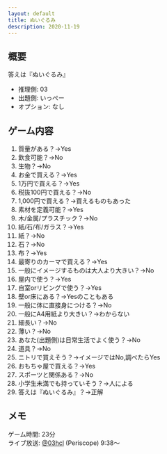 ```yaml
---
layout: default
title: ぬいぐるみ
description: 2020-11-19
---
```


## 概要

答えは『ぬいぐるみ』

- 推理側: 03
- 出題側: いっぺー
- オプション: なし

## ゲーム内容

1. 質量がある？→Yes
2. 飲食可能？→No
3. 生物？→No
4. お金で買える？→Yes
5. 1万円で買える？→Yes
6. 税抜100円で買える？→No
7. 1,000円で買える？→買えるものもあった
8. 素材を定義可能？→Yes
9. 木/金属/プラスチック？→No
10. 紙/石/布/ガラス？→Yes
11. 紙？→No
12. 石？→No
13. 布？→Yes
14. 最寄りのカーマで買える？→Yes
15. 一般にイメージするものは大人より大きい？→No
16. 屋内で使う？→Yes
17. 自室orリビングで使う？→Yes
18. 壁or床にある？→Yesのこともある
19. 一般に体に直接身につける？→No
20. 一般にA4用紙より大きい？→わからない
21. 細長い？→No
22. 薄い？→No
23. あなた(出題側)は日常生活でよく使う？→No
24. 道具？→No
25. ニトリで買えそう？→イメージではNo,調べたらYes
26. おもちゃ屋で買える？→Yes
27. スポーツと関係ある？→No
28. 小学生未満でも持っていそう？→人による
29. 答えは『ぬいぐるみ』？→正解

## メモ

ゲーム時間: 23分  
ライブ放送: [@03hcl](https://www.periscope.tv/03hcl/1rmxPzZBYAgGN?t=9m38s) (Periscope) 9:38～
